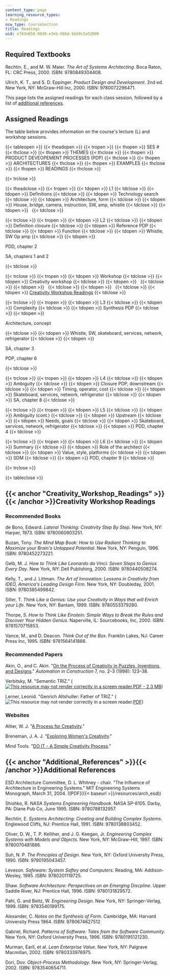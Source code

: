 ```yaml
---
content_type: page
learning_resource_types:
- Readings
ocw_type: CourseSection
title: Readings
uid: e783e658-98d8-e3eb-06bd-bbb9c5a52800
---
```


Required Textbooks
------------------

Rechtin, E., and M. W. Maier. _The Art of Systems Architecting_. Boca Raton, FL: CRC Press, 2000. ISBN: 9780849304408.

Ulrich, K. T., and S. D. Eppinger. _Product Design and Development_. 2nd ed. New York, NY: McGraw-Hill Inc, 2000. ISBN: 9780072296471.

This page lists the assigned readings for each class session, followed by a list of [additional references](#Additional_References).

Assigned Readings
-----------------

The table below provides information on the course's lecture (L) and workshop sessions.

{{< tableopen >}}
{{< theadopen >}}
{{< tropen >}}
{{< thopen >}}
SES #
{{< thclose >}}
{{< thopen >}}
THEMES
{{< thclose >}}
{{< thopen >}}
PRODUCT DEVEOPEMENT PROCESSES (PDP)
{{< thclose >}}
{{< thopen >}}
ARCHITECTURES
{{< thclose >}}
{{< thopen >}}
EXAMPLES
{{< thclose >}}
{{< thopen >}}
READINGS
{{< thclose >}}

{{< trclose >}}

{{< theadclose >}}
{{< tropen >}}
{{< tdopen >}}
L1
{{< tdclose >}}
{{< tdopen >}}
Definitions
{{< tdclose >}}
{{< tdopen >}}
Technology search
{{< tdclose >}}
{{< tdopen >}}
Architecture, form
{{< tdclose >}}
{{< tdopen >}}
House, bridge, camera, instruction, SW, amp, whistle
{{< tdclose >}}
{{< tdopen >}}
 
{{< tdclose >}}

{{< trclose >}}
{{< tropen >}}
{{< tdopen >}}
L2
{{< tdclose >}}
{{< tdopen >}}
Definition closure
{{< tdclose >}}
{{< tdopen >}}
Reference PDP
{{< tdclose >}}
{{< tdopen >}}
Function
{{< tdclose >}}
{{< tdopen >}}
Whistle, SW Op amp
{{< tdclose >}}
{{< tdopen >}}


PDD, chapter 2

SA, chapters 1 and 2


{{< tdclose >}}

{{< trclose >}}
{{< tropen >}}
{{< tdopen >}}
Workshop
{{< tdclose >}}
{{< tdopen >}}
Creativity workshop
{{< tdclose >}}
{{< tdopen >}}
 
{{< tdclose >}}
{{< tdopen >}}
 
{{< tdclose >}}
{{< tdopen >}}
 
{{< tdclose >}}
{{< tdopen >}}
[Creativity Workshop Readings](#Creativity_Workshop_Readings)
{{< tdclose >}}

{{< trclose >}}
{{< tropen >}}
{{< tdopen >}}
L3
{{< tdclose >}}
{{< tdopen >}}
Complexity
{{< tdclose >}}
{{< tdopen >}}
Synthesis PDP
{{< tdclose >}}
{{< tdopen >}}


Architecture, concept


{{< tdclose >}}
{{< tdopen >}}
Whistle, SW, skateboard, services, network, refrigerator
{{< tdclose >}}
{{< tdopen >}}


SA, chapter 3

PDP, chapter 6


{{< tdclose >}}

{{< trclose >}}
{{< tropen >}}
{{< tdopen >}}
L4
{{< tdclose >}}
{{< tdopen >}}
Ambiguity
{{< tdclose >}}
{{< tdopen >}}
Closure PDP, downstream
{{< tdclose >}}
{{< tdopen >}}
Timing, operator, cost
{{< tdclose >}}
{{< tdopen >}}
Skateboard, services, network, refrigerator
{{< tdclose >}}
{{< tdopen >}}
SA, chapter 8
{{< tdclose >}}

{{< trclose >}}
{{< tropen >}}
{{< tdopen >}}
L5
{{< tdclose >}}
{{< tdopen >}}
Ambiguity (cont.)
{{< tdclose >}}
{{< tdopen >}}
Upstream
{{< tdclose >}}
{{< tdopen >}}
Needs, goals
{{< tdclose >}}
{{< tdopen >}}
Skateboard, services, network, refrigerator
{{< tdclose >}}
{{< tdopen >}}
PDD, chapter 4
{{< tdclose >}}

{{< trclose >}}
{{< tropen >}}
{{< tdopen >}}
L6
{{< tdclose >}}
{{< tdopen >}}
Summary
{{< tdclose >}}
{{< tdopen >}}
Role of the architect
{{< tdclose >}}
{{< tdopen >}}
Value, style, platforms
{{< tdclose >}}
{{< tdopen >}}
SDM
{{< tdclose >}}
{{< tdopen >}}
PDD, chapter 9
{{< tdclose >}}

{{< trclose >}}

{{< tableclose >}}

{{< anchor "Creativity_Workshop_Readings" >}}{{< /anchor >}}Creativity Workshop Readings
----------------------------------------------------------------------------------------

### Recommended Books

de Bono, Edward. _Lateral Thinking: Creativity Step By Step_. New York, NY: Harper, 1973. ISBN: 9780060903251.

Buzan, Tony. _The Mind Map Book: How to Use Radiant Thinking to Maximize your Brain's Untapped Potential_. New York, NY: Penguin, 1996. ISBN: 9780452273221.

Gelb, M. J. _How to Think Like Leonardo da Vinci: Seven Steps to Genius Every Day_. New York, NY: Dell Publishing, 2000. ISBN: 9780440508274.

Kelly, T., and J. Littman. _The Art of Innovation: Lessons in Creativity from IDEO, America's Leading Design Firm_. New York, NY: Doubleday, 2001. ISBN: 9780385499842.

Siller, T. _Think Like a Genius: Use your Creativity in Ways that will Enrich your Life_. New York, NY: Bantam, 1999. ISBN: 9780553379280.

Thorpe, S. _How to Think Like Einstein: Simple Ways to Break the Rules and Discover Your Hidden Genius_. Naperville, IL: Sourcebooks, Inc, 2000. ISBN: 9781570715853.

Vance, M., and D. Deacon. _Think Out of the Box_. Franklin Lakes, NJ: Career Press Inc, 1995. ISBN: 9781564141866.

### Recommended Papers

Akin, O., and C. Akin. "[On the Process of Creativity in Puzzles, Inventions, and Designs](http://dx.doi.org/10.1016/S0926-5805(97)00057-5)." _Automation in Construction_ 7, no. 2–3 (1998): 123–38.

Verbitsky, M. "Semantic TRIZ." ([![This resource may not render correctly in a screen reader.](/images/inacessible.gif)PDF - 2.3 MB](https://pdfs.semanticscholar.org/a3fe/e18cae12fb8a57a966442fbf40e387d0fc98.pdf?_ga=2.9647862.237155237.1566834416-159250059.1566239404))

Lerner, Leonid. "Genrich Altshuller: Father of TRIZ." (![This resource may not render correctly in a screen reader.](/images/inacessible.gif)[PDF](http://www.aitriz.org/articles/TRIZFeatures/30383039-4D6973687261.pdf))

### Websites

Altier, W. J. "[A Process for Creativity](http://www.winstonbrill.com/bril001/html/article_index/articles/1-50/article22_body.html)."

Breneman, J. A. J. "[Exploring Women's Creativity](http://web.archive.org/web/20170813083913/http://www.womenfolk.com/creativity/)."

Mind Tools. "[DO IT - A Simple Creativity Process](http://www.mindtools.com/pages/article/newCT_09.htm)."

{{< anchor "Additional_References" >}}{{< /anchor >}}Additional References
--------------------------------------------------------------------------

ESD Architecture Committee, D. L. Whitney - chair. "The Influence of Architecture in Engineering Systems." MIT Engineering Systems Monograph, March 31, 2004. ([PDF]({{< baseurl >}}/resources/arch_esd))

Shishko, R. _NASA Systems Engineering Handbook_. NASA SP-6105. Darby, PA: Diane Pub Co, June 1995. ISBN: 9780788132957.

Rechtin, E. _Systems Architecting: Creating and Building Complex Systems_. Englewood Cliffs, NJ: Prentice Hall, 1991. ISBN: 9780138803452.

Oliver, D. W., T. P. Kelliher, and J. G. Keegan, Jr. _Engineering Complex Systems with Models and Objects_. New York, NY: McGraw-Hill, 1997. ISBN: 9780070481886.

Suh, N. P. _The Principles of Design_. New York, NY: Oxford University Press, 1990. ISBN: 9780195043457.

Leveson. _Safeware: System Saftey and Computers_. Reading, MA: Addison-Wesley, 1995. ISBN: 9780201119725.

Shaw. _Software Architecture: Perspectives on an Emerging Discpline_. Upper Saddle River, NJ: Prentice Hall, 1996. ISBN: 9780131829572.

Pahl, G. and Beitz, W. _Engineering Design_. New York, NY: Springer-Verlag, 1999. ISBN: 9783540199175.

Alexander, C. _Notes on the Synthesis of Form_. Cambridge, MA: Harvard University Press 1964. ISBN: 9780674627512

Gabriel, Richard. _Patterns of Software: Tales from the Software Community_. New York, NY: Oxford University Press, 1996. ISBN: 9780195121230.

Murman, Earll, et al. _Lean Enterprise Value_. New York, NY: Palgrave Macmillan, 2002. ISBN: 9780333976975.

Dori, Dov. _Object-Process Methodology_. New York, NY: Springer-Verlag, 2002. ISBN: 9783540654711.
